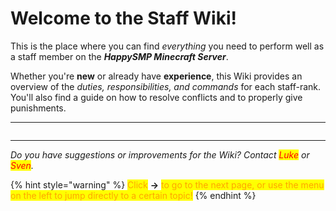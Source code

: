 # Welcome to the Staff Wiki!

This is the place where you can find _everything_ you need to perform well as a staff member on the _**HappySMP Minecraft Server**_.

Whether you're **new** or already have **experience**, this Wiki provides an overview of the _duties, responsibilities, and commands_ for each staff-rank. You'll also find a guide on how to resolve conflicts and to properly give punishments.

***

<figure><img src=".gitbook/assets/image.png" alt=""><figcaption></figcaption></figure>

***

_Do you have suggestions or improvements for the Wiki? Contact <mark style="color:red;">Luke</mark> or <mark style="color:red;">Sven</mark>._

{% hint style="warning" %}
<mark style="color:orange;">Click</mark> **->** <mark style="color:orange;">to go to the next page, or use the menu on the left to jump directly to a certain topic!</mark>
{% endhint %}
